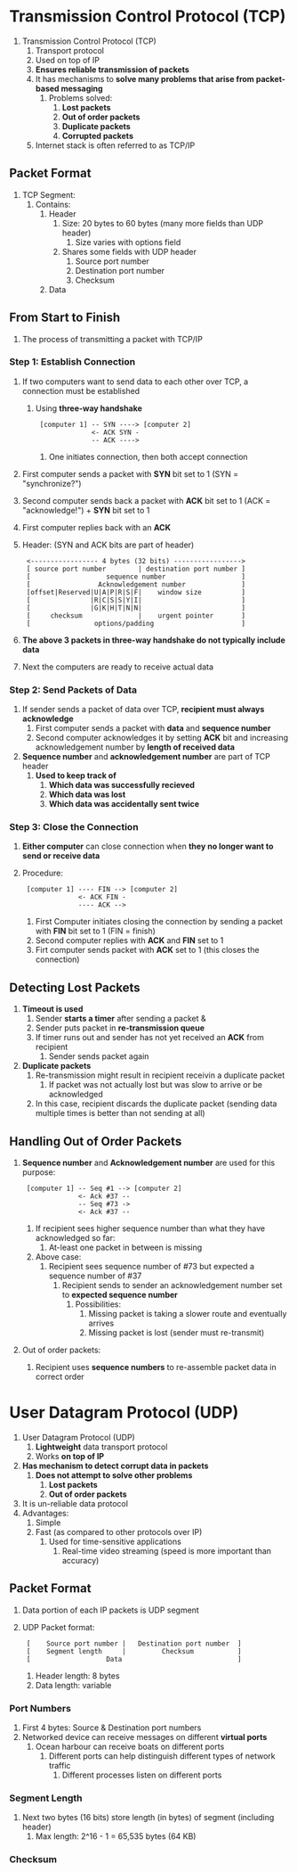# Transmission Control Protocol (TCP) #
1. Transmission Control Protocol (TCP)
	1. Transport protocol
	2. Used on top of IP
	3. **Ensures reliable transmission of packets**
	4. It has mechanisms to **solve many problems that arise from packet-based messaging**
		1. Problems solved:
			1. **Lost packets**
			2. **Out of order packets**
			3. **Duplicate packets**
			4. **Corrupted packets**
	5. Internet stack is often referred to as TCP/IP

## Packet Format ##
1. TCP Segment:
	1. Contains:
		1. Header
			1. Size: 20 bytes to 60 bytes (many more fields than UDP header)
				1. Size varies with options field
			2. Shares some fields with UDP header
				1. Source port number
				2. Destination port number
				3. Checksum
		2. Data

## From Start to Finish ##
1. The process of transmitting a packet with TCP/IP

### Step 1: Establish Connection ###
1. If two computers want to send data to each other over TCP, a connection must be established
	1. Using **three-way handshake**
	
			[computer 1] -- SYN ----> [computer 2]
			             <- ACK SYN -
						 -- ACK ---->
						 
		1. One initiates connection, then both accept connection
2. First computer sends a packet with **SYN** bit set to 1 (SYN = "synchronize?")
3. Second computer sends back a packet with **ACK** bit set to 1 (ACK = "acknowledge!") + **SYN** bit set to 1
4. First computer replies back with an **ACK**
5. Header: (SYN and ACK bits are part of header)

		<----------------- 4 bytes (32 bits) ----------------->
		[ source port number        | destination port number ]
		[                   sequence number                   ]
		[                 Acknowledgement number              ]
		[offset|Reserved|U|A|P|R|S|F|    window size          ]
		[               |R|C|S|S|Y|I|                         ]
		[               |G|K|H|T|N|N|                         ]
		[     checksum              |    urgent pointer       ]
		[                options/padding                      ]

6. **The above 3 packets in three-way handshake do not typically include data**
7. Next the computers are ready to receive actual data

### Step 2: Send Packets of Data ###
1. If sender sends a packet of data over TCP, **recipient must always acknowledge**
	1. First computer sends a packet with **data** and **sequence number**
	2. Second computer acknowledges it by setting **ACK** bit and increasing acknowledgement number by **length of received data**
2. **Sequence number** and **acknowledgement number** are part of TCP header
	1. **Used to keep track of**
		1. **Which data was successfully recieved**
		2. **Which data was lost**
		3. **Which data was accidentally sent twice**

### Step 3: Close the Connection ###
1. **Either computer** can close connection when **they no longer want to send or receive data**
2. Procedure:

		[computer 1] ---- FIN --> [computer 2]
					 <- ACK FIN - 
					 ---- ACK -->
					 
	1. First Computer initiates closing the connection by sending a packet with **FIN** bit set to 1 (FIN = finish)
	2. Second computer replies with **ACK** and **FIN** set to 1
	3. Firt computer sends packet with **ACK** set to 1 (this closes the connection)

## Detecting Lost Packets ##
1. **Timeout is used**
	1. Sender **starts a timer** after sending a packet &
	2. Sender puts packet in **re-transmission queue**
	3. If timer runs out and sender has not yet received an **ACK** from recipient
		1. Sender sends packet again
2. **Duplicate packets**
	1. Re-transmission might result in recipient receivin a duplicate packet
		1. If packet was not actually lost but was slow to arrive or be acknowledged
	2. In this case, recipient discards the duplicate packet (sending data multiple times is better than not sending at all)

## Handling Out of Order Packets ##
1. **Sequence number** and **Acknowledgement number** are used for this purpose:

		[computer 1] -- Seq #1 --> [computer 2]
					 <- Ack #37 --
					 -- Seq #73 ->
					 <- Ack #37 --
					 
	1. If recipient sees higher sequence number than what they have acknowledged so far:
		1. At-least one packet in between is missing
	2. Above case:
		1. Recipient sees sequence number of #73 but expected a sequence number of #37
			1. Recipient sends to sender an acknowledgement number set to **expected sequence number**
				1. Possibilities:
					1. Missing packet is taking a slower route and eventually arrives
					2. Missing packet is lost (sender must re-transmit)
2. Out of order packets:
	1. Recipient uses **sequence numbers** to re-assemble packet data in correct order 

# User Datagram Protocol (UDP) #
1. User Datagram Protocol (UDP)
	1. **Lightweight** data transport protocol
	2. Works **on top of IP**
2. **Has mechanism to detect corrupt data in packets**
	1. **Does not attempt to solve other problems**
		1. **Lost packets**
		2. **Out of order packets**
3. It is un-reliable data protocol
4. Advantages:
	1. Simple
	2. Fast (as compared to other protocols over IP)
		1. Used for time-sensitive applications
			1. Real-time video streaming (speed is more important than accuracy)

## Packet Format ##
1. Data portion of each IP packets is UDP segment
2. UDP Packet format:

		[    Source port number |   Destination port number  ]
		[    Segment length     |         Checksum           ]
		[                   Data                             ]
		
	1. Header length: 8 bytes
	2. Data length: variable

### Port Numbers ###
1. First 4 bytes: Source & Destination port numbers
2. Networked device can receive messages on different **virtual ports**
	1. Ocean harbour can receive boats on different ports
		1. Different ports can help distinguish different types of network traffic
			1. Different processes listen on different ports

### Segment Length ###
1. Next two bytes (16 bits) store length (in bytes) of segment (including header)
	1. Max length: 2^16 - 1 = 65,535 bytes (64 KB)

### Checksum ###
